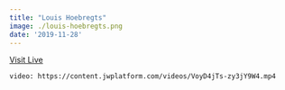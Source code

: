 ```yaml
---
title: "Louis Hoebregts"
image: ./louis-hoebregts.png
date: '2019-11-28'
---
```


[Visit Live](https://mamboleoo.be/)

`video: https://content.jwplatform.com/videos/VoyD4jTs-zy3jY9W4.mp4`